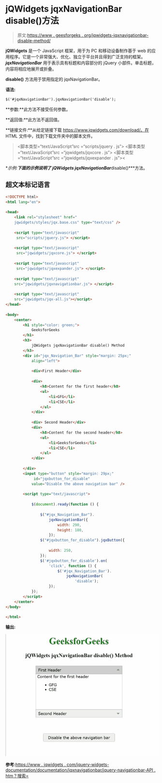 # jQWidgets jqxNavigationBar disable()方法

> 原文:[https://www . geesforgeks . org/jqwidgets-jqxnavigationbar-disable-method/](https://www.geeksforgeeks.org/jqwidgets-jqxnavigationbar-disable-method/)

**jQWidgets** 是一个 JavaScript 框架，用于为 PC 和移动设备制作基于 web 的应用程序。它是一个非常强大、优化、独立于平台并且得到广泛支持的框架。 ***jqxNavigationBar*** 用于表示具有标题和内容部分的 jQuery 小部件。单击标题，内容将相应地展开或折叠。

**disable()** 方法用于禁用指定的 jqxNavigationBar。

**语法:**

```html
$('#jqxNavigationBar').jqxNavigationBar('disable');
```

**参数:**此方法不接受任何参数。

**返回值:**此方法不返回值。

**链接文件:**从给定链接下载 https://www.jqwidgets.com/download/。在 HTML 文件中，找到下载文件夹中的脚本文件。

> <link rel="”stylesheet”" href="”jqwidgets/styles/jqx.base.css”" type="”text/css”">
> <脚本类型=“text/JavaScript”src =“scripts/jquery . js”></脚本>
> <脚本类型=“text/JavaScript”src =“jqwidgets/jqxcore . js”></脚本>
> <脚本类型=“text/JavaScript”src =“jqwidgets/jqxexpander . js”><

**示例:**下面的示例说明了 jQWidgets jqxNavigationBar***disable()***方法。

## 超文本标记语言

```html
<!DOCTYPE html>
<html lang="en">

<head>
    <link rel="stylesheet" href="
    jqwidgets/styles/jqx.base.css" type="text/css" />

    <script type="text/javascript" 
     src="scripts/jquery.js"> </script>

    <script type="text/javascript" 
     src="jqwidgets/jqxcore.js"> </script>

    <script type="text/javascript"
     src="jqwidgets/jqxexpander.js"> </script>

    <script type="text/javascript" 
    src="jqwidgets/jqxnavigationbar.js"> </script>

    <script type="text/javascript" 
    src="jqwidgets/jqx-all.js"></script>
</head>

<body>
    <center>
        <h1 style="color: green;">
            GeeksforGeeks
        </h1>
        <h3>
            jQWidgets jqxNavigationBar disable() Method
        </h3>
        <div id="jqx_Navigation_Bar" style="margin: 25px;" 
            align="left">

            <div>First Header</div>

            <div>
                <h8>Content for the first header</h8>
                <ul>
                    <li>GFG</li>
                    <li>CSE</li>
                </ul>
            </div>

            <div> Second Header</div>
            <div>
                <h8>Content for the second header</h8>
                <ul>
                    <li>GeeksforGeeks</li>
                    <li>CSE</li>
                </ul>
            </div>

        </div>
        <input type="button" style="margin: 29px;" 
             id="jqxbutton_for_disable"
            value="Disable the above navigation bar" />

        <script type="text/javascript">

            $(document).ready(function () {

                $("#jqx_Navigation_Bar").
                    jqxNavigationBar({
                        width: 290,
                        height: 180,
                    });
                $("#jqxbutton_for_disable").jqxButton({

                    width: 250,
                });
                $('#jqxbutton_for_disable').on(
                    'click', function () {
                        $('#jqx_Navigation_Bar').
                            jqxNavigationBar(
                                'disable');
                    });
            });
        </script>
    </center>
</body>

</html>
```

**输出:**

![](img/b8f4912aeb19ec08e854b8b6a705418b.png)

**参考:**[https://www . jqwidgets . com/jquery-widgets-documentation/documentation/jqxnavigationbar/jquery-navigationbar-API . htm？搜索=](https://www.jqwidgets.com/jquery-widgets-documentation/documentation/jqxnavigationbar/jquery-navigationbar-api.htm?search=)